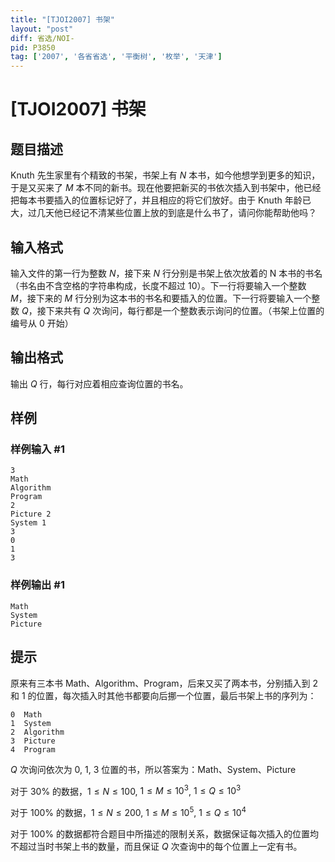 ```yaml
---
title: "[TJOI2007] 书架"
layout: "post"
diff: 省选/NOI-
pid: P3850
tag: ['2007', '各省省选', '平衡树', '枚举', '天津']
---
```

# [TJOI2007] 书架
## 题目描述

Knuth 先生家里有个精致的书架，书架上有 $N$ 本书，如今他想学到更多的知识，于是又买来了 $M$ 本不同的新书。现在他要把新买的书依次插入到书架中，他已经把每本书要插入的位置标记好了，并且相应的将它们放好。由于 Knuth 年龄已大，过几天他已经记不清某些位置上放的到底是什么书了，请问你能帮助他吗？

## 输入格式

输入文件的第一行为整数 $N$，接下来 $N$ 行分别是书架上依次放着的 N 本书的书名（书名由不含空格的字符串构成，长度不超过 $10$）。下一行将要输入一个整数 $M$，接下来的 $M$ 行分别为这本书的书名和要插入的位置。下一行将要输入一个整数 $Q$，接下来共有 $Q$ 次询问，每行都是一个整数表示询问的位置。（书架上位置的编号从 $0$ 开始）

## 输出格式

输出 $Q$ 行，每行对应着相应查询位置的书名。

## 样例

### 样例输入 #1
```
3
Math
Algorithm
Program
2
Picture 2
System 1
3
0
1
3
```
### 样例输出 #1
```
Math
System
Picture
```
## 提示

原来有三本书 Math、Algorithm、Program，后来又买了两本书，分别插入到 $2$ 和 $1$ 的位置，每次插入时其他书都要向后挪一个位置，最后书架上书的序列为：

```plain
0  Math
1  System
2  Algorithm
3  Picture
4  Program
```
$Q$ 次询问依次为 $0$, $1$, $3$ 位置的书，所以答案为：Math、System、Picture


对于 $30\%$ 的数据，$1 \leqslant N \leqslant 100$, $1 \leqslant M \leqslant 10^3$, $1 \leqslant Q \leqslant 10^3$

对于 $100\%$ 的数据，$1 \leqslant N \leqslant 200$, $1 \leqslant M \leqslant 10^5$, $1 \leqslant Q \leqslant 10^4$

对于 $100\%$ 的数据都符合题目中所描述的限制关系，数据保证每次插入的位置均不超过当时书架上书的数量，而且保证 $Q$ 次查询中的每个位置上一定有书。
